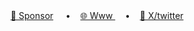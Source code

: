 <div align="center">  
  <a href="https://ko-fi.com/codedspirit">🍧 Sponsor</a> &#160;&#160;&#160; •&#160;&#160;&#160; <a href="https://codedsprit.xyz">🌐 Www </a>&#160;&#160;&#160; •&#160;&#160;&#160; <a href="https://twitter.com/codedsprit">🧩 X/twitter </a></sub>
  </div>
